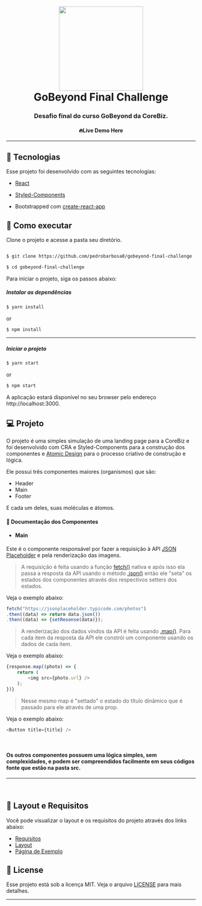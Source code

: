 <h1 align="center">
  <img src="https://d335luupugsy2.cloudfront.net/cms/files/90499/1605286727/$99awo9p2pkt" width="224px"/><br/>
  GoBeyond Final Challenge
</h1>

<h3 align="center">Desafio final do curso GoBeyond da CoreBiz.</h3>

<h4 align="center"><a src="https://gobeyond-final-challenge.netlify.app/"> 🔥Live Demo Here</a></h4>

---

## 🧪 Tecnologias

Esse projeto foi desenvolvido com as seguintes tecnologias:

-   [React](https://reactjs.org)

-   [Styled-Components](https://styled-components.com/)

-   Bootstrapped com [create-react-app](https://github.com/facebook/create-react-app)

## 🚀 Como executar

Clone o projeto e acesse a pasta seu diretório.

```bash

$ git clone https://github.com/pedrobarbosa0/gobeyond-final-challenge

$ cd gobeyond-final-challenge

```

Para iniciar o projeto, siga os passos abaixo:

##### Instalar as dependências

```bash
$ yarn install
```

or

```bash
$ npm install
```

---

##### Iniciar o projeto

```bash
$ yarn start
```

or

```bash
$ npm start
```

A aplicação estará disponível no seu browser pelo endereço http://localhost:3000.

## 💻 Projeto

O projeto é uma simples simulação de uma landing page para a CoreBiz e foi desenvolvido com CRA e Styled-Components para a construção dos componentes e [Atomic Design](https://bradfrost.com/blog/post/atomic-web-design/) para o processo criativo de construção e lógica.

Ele possui três componentes maiores (organismos) que são: 

- Header 
- Main 
- Footer

E cada um deles, suas moléculas e átomos.

#### 📘 Documentação dos Componentes

-   #### Main

Este é o componente responsável por fazer a requisição à API [JSON Placeholder](https://jsonplaceholder.typicode.com/) e pela renderização das imagens.

> A requisição é feita usando a função [fetch()](https://developer.mozilla.org/pt-BR/docs/Web/API/Fetch_API/Using_Fetch) nativa e após isso ela passa a resposta da API usando o método [.json()](https://developer.mozilla.org/en-US/docs/Web/API/Response/json) então ele "seta" os estados dos componentes através dos respectivos setters dos estados.

Veja o exemplo abaixo:

```javascript
fetch("https://jsonplaceholder.typicode.com/photos")
.then((data) => return data.json())
.then((data) => {setResonse(data)});
```

> A renderização dos dados vindos da API é feita usando [.map()](https://developer.mozilla.org/en-US/docs/Web/JavaScript/Reference/Global_Objects/Array/map). Para cada item da resposta da API ele constrói um componente usando os dados de cada item.

Veja o exemplo abaixo:

```javascript
{response.map((photo) => {
	return (
		<img src={photo.url} />
	);
})}
```

> Nesse mesmo map é "settado" o estado do título dinâmico que é passado para ele através de uma prop.

Veja o exemplo abaixo:

```javascript
<Button title={title} />
```

<br/>

#### Os outros componentes possuem uma lógica simples, sem complexidades, e podem ser compreendidos facilmente em seus códigos fonte que estão na pasta src.

---

<br/>

## 🔖 Layout e Requisitos

Você pode visualizar o layout e os requisitos do projeto através dos links abaixo:

-   [Requisitos](https://whimsical.com/pt-corebiz-go-beyond-2021-final-challenge-XPcnF5FUkS6pFW9nveNr2h)
-   [Layout](https://xd.adobe.com/view/e100320d-9539-4cd9-9146-e27f75204e69-b453/grid)
-   [Página de Exemplo](https://go-beyond-2021-final-challenge.vercel.app/)

## 📝 License

Esse projeto está sob a licença MIT. Veja o arquivo [LICENSE](LICENSE.md) para mais detalhes.

---
